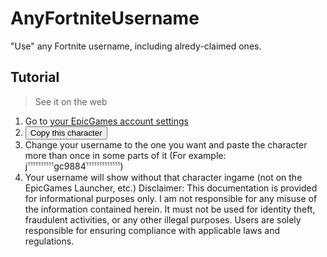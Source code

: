 # AnyFortniteUsername
"Use" any Fortnite username, including alredy-claimed ones.
## Tutorial
> See it on the web

1. Go to [your EpicGames account settings](https://epicgames.com/account)
2. <button onclick="navigator.clipboard.writeText('ﱞ').then(() => alert('Copied!')).catch(err => alert('Error: ' + err));">Copy this character</button>
3. Change your username to the one you want and paste the character more than once in some parts of it (For example: jﱞﱞﱞﱞﱞﱞﱞﱞﱞﱞgc988ﱞﱞﱞﱞﱞﱞﱞﱞﱞﱞﱞﱞﱞ4)
4. Your username will show without that character ingame (not on the EpicGames Launcher, etc.)
Disclaimer: This documentation is provided for informational purposes only. I am not responsible for any misuse of the information contained herein. It must not be used for identity theft, fraudulent activities, or any other illegal purposes. Users are solely responsible for ensuring compliance with applicable laws and regulations.
